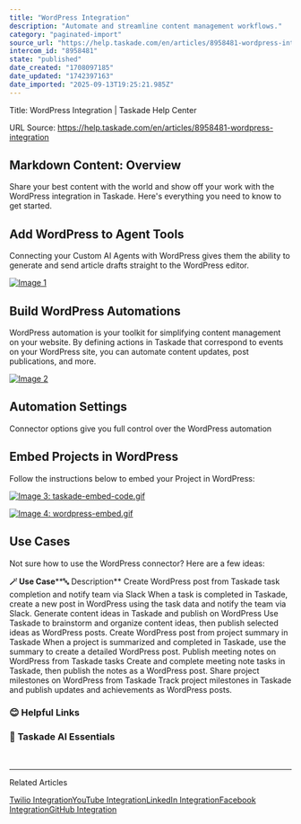 ```yaml
---
title: "WordPress Integration"
description: "Automate and streamline content management workflows."
category: "paginated-import"
source_url: "https://help.taskade.com/en/articles/8958481-wordpress-integration"
intercom_id: "8958481"
state: "published"
date_created: "1708097185"
date_updated: "1742397163"
date_imported: "2025-09-13T19:25:21.985Z"
---
```


Title: WordPress Integration | Taskade Help Center

URL Source: https://help.taskade.com/en/articles/8958481-wordpress-integration

Markdown Content:
**Overview**
------------

Share your best content with the world and show off your work with the WordPress integration in Taskade. Here's everything you need to know to get started.

**Add WordPress to Agent Tools**
--------------------------------

Connecting your Custom AI Agents with WordPress gives them the ability to generate and send article drafts straight to the WordPress editor.

[![Image 1](https://downloads.intercomcdn.com/i/o/1086360236/e9bec92c4fee4a309d725e61/wordpress-agent-tool.jpg?expires=1757793600&signature=4ccee7f181bea8b86c39ff73d1e1ec94a2f3e3d3d4d3781a77f9f3e204c713a8&req=dSAvEMp4nYNcX%2FMW1HO4zVZfOt7z6cQj5JZHoubIv%2F0d%2BiqJ%2FRHBI4A5J6C5%0AfLwdUbmqsTovTAW%2F5DM%3D%0A)](https://downloads.intercomcdn.com/i/o/1086360236/e9bec92c4fee4a309d725e61/wordpress-agent-tool.jpg?expires=1757793600&signature=4ccee7f181bea8b86c39ff73d1e1ec94a2f3e3d3d4d3781a77f9f3e204c713a8&req=dSAvEMp4nYNcX%2FMW1HO4zVZfOt7z6cQj5JZHoubIv%2F0d%2BiqJ%2FRHBI4A5J6C5%0AfLwdUbmqsTovTAW%2F5DM%3D%0A)

**Build WordPress Automations**
-------------------------------

WordPress automation is your toolkit for simplifying content management on your website. By defining actions in Taskade that correspond to events on your WordPress site, you can automate content updates, post publications, and more.

[![Image 2](https://downloads.intercomcdn.com/i/o/1086366723/7fb45e43af298065bd1dc737/wordpress-automation.jpg?expires=1757793600&signature=7c1a846a9231317eec834fd7d4e16d2f193a43baf700f94cc65dcc917148ac26&req=dSAvEMp4m4ZdWvMW1HO4zd4pHLRtChebgSGwz18sBEbUdkNnawuHkk5HPV9F%0AlCDgrkzZJYH0tvHoLlM%3D%0A)](https://downloads.intercomcdn.com/i/o/1086366723/7fb45e43af298065bd1dc737/wordpress-automation.jpg?expires=1757793600&signature=7c1a846a9231317eec834fd7d4e16d2f193a43baf700f94cc65dcc917148ac26&req=dSAvEMp4m4ZdWvMW1HO4zd4pHLRtChebgSGwz18sBEbUdkNnawuHkk5HPV9F%0AlCDgrkzZJYH0tvHoLlM%3D%0A)

**Automation Settings**
-----------------------

Connector options give you full control over the WordPress automation

**Embed Projects in WordPress**
-------------------------------

Follow the instructions below to embed your Project in WordPress:

[![Image 3: taskade-embed-code.gif](https://downloads.intercomcdn.com/i/o/plyqw4hf/1377887240/984483adff54b4399b4bb1fe5c47/9201279322131?expires=1757793600&signature=a8758c620aa30622e5fffa939ebf9a9a0befc16a36f999651611915f474b810c&req=dSMgEcF2moNbWfMW1HO4zaAifgf7a6StGRUJLNvOlI%2BD03bgOe%2BkF9U8%2BYGO%0A4VXu5olrvNntWN%2Bfm8s%3D%0A)](https://downloads.intercomcdn.com/i/o/plyqw4hf/1377887240/984483adff54b4399b4bb1fe5c47/9201279322131?expires=1757793600&signature=a8758c620aa30622e5fffa939ebf9a9a0befc16a36f999651611915f474b810c&req=dSMgEcF2moNbWfMW1HO4zaAifgf7a6StGRUJLNvOlI%2BD03bgOe%2BkF9U8%2BYGO%0A4VXu5olrvNntWN%2Bfm8s%3D%0A)

[![Image 4: wordpress-embed.gif](https://downloads.intercomcdn.com/i/o/plyqw4hf/1377887239/7af4bcd2a9692bd704a29a21377c/9201279348115?expires=1757793600&signature=7ac37dc9e241f378d2f1619508f93d7ea83b856b2a72092d848f83cea22623ba&req=dSMgEcF2moNcUPMW1HO4zfSxsRwYrd0DJ%2BhlWbCr%2B2qseqv%2BtA%2B6NLdrnti9%0AZOXuhirf3imoNoNLW5w%3D%0A)](https://downloads.intercomcdn.com/i/o/plyqw4hf/1377887239/7af4bcd2a9692bd704a29a21377c/9201279348115?expires=1757793600&signature=7ac37dc9e241f378d2f1619508f93d7ea83b856b2a72092d848f83cea22623ba&req=dSMgEcF2moNcUPMW1HO4zfSxsRwYrd0DJ%2BhlWbCr%2B2qseqv%2BtA%2B6NLdrnti9%0AZOXuhirf3imoNoNLW5w%3D%0A)

**Use Cases**
-------------

Not sure how to use the WordPress connector? Here are a few ideas:

**🪄 Use Case****🔤 Description**
Create WordPress post from Taskade task completion and notify team via Slack When a task is completed in Taskade, create a new post in WordPress using the task data and notify the team via Slack.
Generate content ideas in Taskade and publish on WordPress Use Taskade to brainstorm and organize content ideas, then publish selected ideas as WordPress posts.
Create WordPress post from project summary in Taskade When a project is summarized and completed in Taskade, use the summary to create a detailed WordPress post.
Publish meeting notes on WordPress from Taskade tasks Create and complete meeting note tasks in Taskade, then publish the notes as a WordPress post.
Share project milestones on WordPress from Taskade Track project milestones in Taskade and publish updates and achievements as WordPress posts.

### **😊 Helpful Links**

### 🤖 **Taskade AI Essentials**

​

* * *

Related Articles

[Twilio Integration](https://help.taskade.com/en/articles/8958480-twilio-integration)[YouTube Integration](https://help.taskade.com/en/articles/9787345-youtube-integration)[LinkedIn Integration](https://help.taskade.com/en/articles/9994380-linkedin-integration)[Facebook Integration](https://help.taskade.com/en/articles/10350096-facebook-integration)[GitHub Integration](https://help.taskade.com/en/articles/10393224-github-integration)
